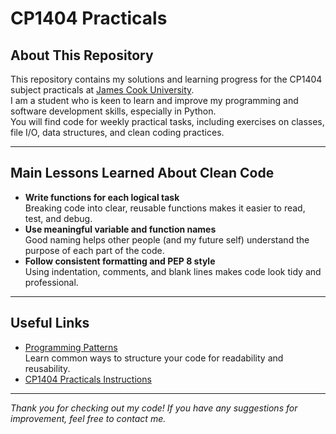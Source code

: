 # CP1404 Practicals

## About This Repository

This repository contains my solutions and learning progress for the CP1404 subject practicals at [James Cook University](https://www.jcu.edu.au/).  
I am a student who is keen to learn and improve my programming and software development skills, especially in Python.  
You will find code for weekly practical tasks, including exercises on classes, file I/O, data structures, and clean coding practices.

---

## Main Lessons Learned About Clean Code

- **Write functions for each logical task**  
  Breaking code into clear, reusable functions makes it easier to read, test, and debug.
- **Use meaningful variable and function names**  
  Good naming helps other people (and my future self) understand the purpose of each part of the code.
- **Follow consistent formatting and PEP 8 style**  
  Using indentation, comments, and blank lines makes code look tidy and professional.

---

## Useful Links

- [Programming Patterns](https://github.com/Yasir-GitAc/cp1404practicals/tree/master/prac_01)  
  Learn common ways to structure your code for readability and reusability.
- [CP1404 Practicals Instructions](https://github.com/Yasir-GitAc/cp1404practicals)  


---

*Thank you for checking out my code! If you have any suggestions for improvement, feel free to contact me.*

